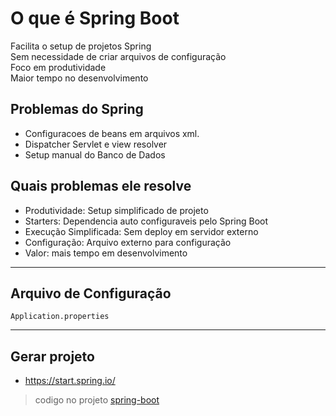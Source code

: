 # O que é Spring Boot

Facilita o setup de projetos Spring \
Sem necessidade de criar arquivos de configuração \
Foco em produtividade\
Maior tempo no desenvolvimento

## Problemas do Spring

- Configuracoes de beans em arquivos xml.
- Dispatcher Servlet e view resolver
- Setup manual do Banco de Dados
	
## Quais problemas ele resolve

- Produtividade: Setup simplificado de projeto
- Starters: Dependencia auto configuraveis pelo Spring Boot
- Execução Simplificada: Sem deploy em servidor externo
- Configuração: Arquivo externo para configuração
- Valor: mais tempo em desenvolvimento

---
## Arquivo de Configuração

```
Application.properties
```

---
## Gerar projeto

+ https://start.spring.io/

> codigo no projeto [spring-boot](https://github.com/OtavioKoike/DIO-Bootcamp-Inter-Java-Developer/tree/master/Projetos/springboot)